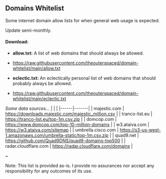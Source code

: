 ## Domains Whitelist

Some internet domain allow lists for when general web usage is expected.

Update semi-monthly.


#### Download:

* **allow.txt:** A list of web domains that should always be allowed.
- https://raw.githubusercontent.com/theouterspaced/domain-whitelist/main/allow.txt
  
* **eclectic.txt:** An eclectically personal list of web domains that should probably always be allowed.
- https://raw.githubusercontent.com/theouterspaced/domain-whitelist/main/eclectic.txt

*Some data sources...*
| | |
|------|-------|
| majestic.com | https://downloads.majestic.com/majestic_million.csv |
| tranco-list.eu | https://tranco-list.eu/top-1m.csv.zip |
| domcop.com | https://www.domcop.com/top-10-million-domains |
| w3.ataiva.com | https://w3.ataiva.com/sitemap |
| umbrella.cisco.com | https://s3-us-west-1.amazonaws.com/umbrella-static/top-1m.csv.zip |
| quad9.net | https://github.com/Quad9DNS/quad9-domains-top500 |
| radar.cloudflare.com | https://radar.cloudflare.com/domains |

~

Note: This list is provided as-is. I provide no assurances nor accept any responsibility for any outcomes of its use.

